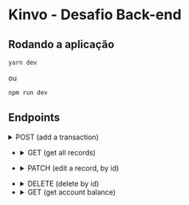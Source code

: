# Kinvo - Desafio Back-end

## Rodando a aplicação

```bash
yarn dev
```

ou

```bash
npm run dev
```

## Endpoints

<details>
      <summary>POST (add a transaction)</summary>


  - Url:
     - `/api/finance`
     - Exemplo: `http://localhost:4000/api/finance`

  - Request:
    - Body

        ```json
        {
            "desc": "Saturday dinner",
            "type": "expense",
            "value": -80,
            "note": "i ordered a hamburguer."
        }
        ```

  - Response: 
    - Status: `201 Created`
</details>

- <details>
      <summary>GET (get all records)</summary>

  - Url:
     - `/api/finance/:startDate/:endDate/:limit?`
     - Exemplo: `http://localhost:4000/api/finance/2022-07-07/2022-07-10`
     - Exemplo: `http://localhost:4000/api/finance/2022-07-07/2022-07-10/2`

  - Response: 
    - Status: `200 OK`
    - Body
        ```json
        {
            "record": [
                {
                    "_id": "62c80b5f154aa3e6bf5de048",
                    "desc": "Credit card",
                    "type": "expense",
                    "value": -1750,
                    "note": "Juny travel",
                    "createdAt": "2022-07-08T10:47:59.047Z",
                    "updatedAt": "2022-07-10T22:42:11.100Z",
                    "__v": 0
                },
                {
                    "_id": "62c80bed154aa3e6bf5de04c",
                    "desc": "Phone bill",
                    "type": "expense",
                    "value": -150,
                    "note": "my family phone bill",
                    "createdAt": "2022-07-08T10:50:21.569Z",
                    "updatedAt": "2022-07-10T22:42:49.301Z",
                    "__v": 0
                }
            ]
        }
    ```


</details>

- <details>
      <summary>PATCH (edit a record, by id)</summary>

  - Url:
    - `/api/finance/:id`
    - Exemplo: `http://localhost:4000/api/finance/62c80aa5154aa3e6bf5de039`
    - Request:
        - Body

        ```json
        {
            "desc": "Saturday dinner",
            "type": "expense",
            "value": -80,
            "note": "i ordered a hamburguer with fries, i paid using credit card."
        }

    - Response: 
      - Status: `201 OK`



</details>

- <details>
      <summary>DELETE (delete by id)</summary>

  - Url:
    - `/api/finance/:id`
    - Exemplo: `http://localhost:4000/api/finance/62c80aa5154aa3e6bf5de039`


  - Response: 
    - Status: `204 No Content`



- <details>
      <summary>GET (get account balance)</summary>

  - Url:
    - `/api/balance`
    - Exemplo: `http://localhost:4000/api/balance`

  - Response: 
    - Status: `200 OK`
    - Body

      ```json
      {
          "balance": 3500
      }
      ```

</details>


